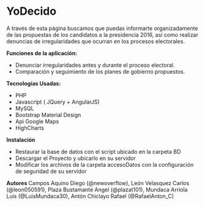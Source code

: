 # YoDecido 


A través de esta página buscamos que puedas informarte organizadamente de las propuestas de los candidatos a la presidencia 2016, así como realizar denuncias de irregularidades que ocurran en los procesos electorales.

<b>Funciones de la aplicación:</b>

- Denunciar irregularidades antes y durante el proceso electoral.
- Comparación y seguimiento de los planes de gobierno propuestos.

<b>Tecnologías Usadas:</b>

- PHP
- Javascript ( JQuery + AngularJS)
- MySQL
- Bootstrap Material Design
- Api Google Maps
- HighCharts

<b>Instalación </b>

- Restaurar la base de datos con el script ubicado en la carpeta BD
- Descargar el Proyecto y ubicarlo en su servidor
- Modificar los archivos de la carpeta accesoDatos con la configuración de seguridad de su servidor

<b>Autores </b>
Campos Aquino Diego (@newoverflow), León Velasquez Carlos (@leon050591), Plaza Bustamante Angel (@plazat101), Mundaca Arriola Luis (@LuisMundaca30), Antón Chiclayo Rafael (@RafaelAnton_C)

